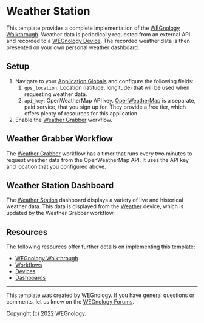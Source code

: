# Weather Station
This template provides a complete implementation of the [WEGnology Walkthrough](https://docs.app.wnology.io/getting-started/walkthrough/). Weather data is periodically requested from an external API and recorded to a [WEGnology Device](https://docs.app.wnology.io/devices/overview/). The recorded weather data is then presented on your own personal weather dashboard.

## Setup
1. Navigate to your [Application Globals](https://console.app.wnology.io/applications/~exportplaceholderid-application-applicationWeatherStation~/globals) and configure the following fields:
	1. `gps_location`: Location (latitude, longitude) that will be used when requesting weather data.
	1. `api_key`: OpenWeatherMap API key. [OpenWeatherMap](https://openweathermap.org/api) is a separate, paid service, that you sign up for. They provide a free tier, which offers plenty of resources for this application.
2. Enable the [Weather Grabber](https://console.app.wnology.io/applications/~exportplaceholderid-application-applicationWeatherStation~/workflows/~exportplaceholderid-flow-weatherGrabber~/develop) workflow.

## Weather Grabber Workflow
The [Weather Grabber](https://console.app.wnology.io/applications/~exportplaceholderid-application-applicationWeatherStation~/workflows/~exportplaceholderid-flow-weatherGrabber~/develop) workflow has a timer that runs every two minutes to request weather data from the OpenWeatherMap API. It uses the API key and location that you configured above.

## Weather Station Dashboard
The [Weather Station](https://console.app.wnology.io/dashboards/~exportplaceholderid-dashboard-weatherStation~) dashboard displays a variety of live and historical weather data. This data is displayed from the [Weather](https://console.app.wnology.io/applications/~exportplaceholderid-application-applicationWeatherStation~/devices/~exportplaceholderid-device-weather~) device, which is updated by the Weather Grabber workflow.

## Resources
The following resources offer further details on implementing this template:

* [WEGnology Walkthrough](https://docs.app.wnology.io/getting-started/walkthrough)
* [Workflows](https://docs.app.wnology.io/workflows/overview/)
* [Devices](https://docs.app.wnology.io/devices/overview/)
* [Dashboards](https://docs.app.wnology.io/dashboards/overview/)

---

This template was created by WEGnology. If you have general questions or comments, let us know on the [WEGnology Forums](https://forums.app.wnology.io).

Copyright (c) 2022 WEGnology.